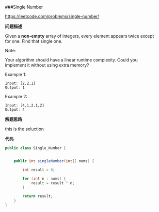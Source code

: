 ###Single Number

https://leetcode.com/problems/single-number/

**问题描述**

Given a **non-empty** array of integers, every element appears twice except for one. Find that single one.

Note:

Your algorithm should have a linear runtime complexity. Could you implement it without using extra memory?

Example 1:
```
Input: [2,2,1]
Output: 1
```

Example 2:

```
Input: [4,1,2,1,2]
Output: 4
```


**解题思路**

this is the soluction

**代码**

```java
public class Single_Number {


    public int singleNumber(int[] nums) {

        int result = 0;

        for (int n : nums) {
            result = result ^ n;
        }

        return result;
    }
}
```
